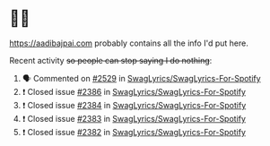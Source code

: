 # 👋🏻
<!--
**aadibajpai/aadibajpai** is a ✨ _special_ ✨ repository because its `README.md` (this file) appears on your GitHub profile.
-->
https://aadibajpai.com probably contains all the info I'd put here.

Recent activity ~~so people can stop saying I do nothing~~:
<!--START_SECTION:activity-->
1. 🗣 Commented on [#2529](https://github.com//SwagLyrics/SwagLyrics-For-Spotify/issues/2529) in [SwagLyrics/SwagLyrics-For-Spotify](https://github.com//SwagLyrics/SwagLyrics-For-Spotify)
2. ❗️ Closed issue [#2386](https://github.com//SwagLyrics/SwagLyrics-For-Spotify/issues/2386) in [SwagLyrics/SwagLyrics-For-Spotify](https://github.com//SwagLyrics/SwagLyrics-For-Spotify)
3. ❗️ Closed issue [#2384](https://github.com//SwagLyrics/SwagLyrics-For-Spotify/issues/2384) in [SwagLyrics/SwagLyrics-For-Spotify](https://github.com//SwagLyrics/SwagLyrics-For-Spotify)
4. ❗️ Closed issue [#2383](https://github.com//SwagLyrics/SwagLyrics-For-Spotify/issues/2383) in [SwagLyrics/SwagLyrics-For-Spotify](https://github.com//SwagLyrics/SwagLyrics-For-Spotify)
5. ❗️ Closed issue [#2382](https://github.com//SwagLyrics/SwagLyrics-For-Spotify/issues/2382) in [SwagLyrics/SwagLyrics-For-Spotify](https://github.com//SwagLyrics/SwagLyrics-For-Spotify)
<!--END_SECTION:activity-->
